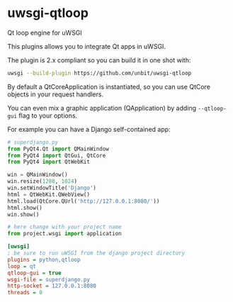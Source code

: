 uwsgi-qtloop
============

Qt loop engine for uWSGI

This plugins allows you to integrate Qt apps in uWSGI.

The plugin is 2.x compliant so you can build it in one shot with:

```sh
uwsgi --build-plugin https://github.com/unbit/uwsgi-qtloop
```

By default a QtCoreApplication is instantiated, so you can use QtCore objects in your request handlers.

You can even mix a graphic application (QApplication) by adding ``--qtloop-gui`` flag to your options.

For example you can have a Django self-contained app:

```py
# superdjango.py
from PyQt4.Qt import QMainWindow
from PyQt4 import QtGui, QtCore
from PyQt4 import QtWebKit

win = QMainWindow()
win.resize(1280, 1024)
win.setWindowTitle('Django')
html = QtWebKit.QWebView()
html.load(QtCore.QUrl('http://127.0.0.1:8080/'))
html.show()
win.show()

# here change with your project name
from project.wsgi import application

```

```ini
[uwsgi]
; be sure to run uWSGI from the django project directory
plugins = python,qtloop
loop = qt
qtloop-gui = true
wsgi-file = superdjango.py
http-socket = 127.0.0.1:8080
threads = 8
```

